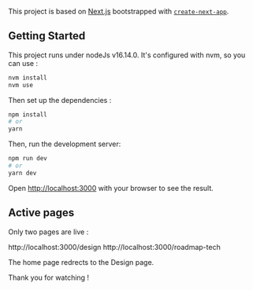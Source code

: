 This project is based on [Next.js](https://nextjs.org/) bootstrapped with [`create-next-app`](https://github.com/vercel/next.js/tree/canary/packages/create-next-app).

## Getting Started

This project runs under nodeJs v16.14.0.
It's configured with nvm, so you can use :

```bash
nvm install
nvm use
```

Then set up the dependencies :

```bash
npm install
# or
yarn
```

Then, run the development server:

```bash
npm run dev
# or
yarn dev
```

Open [http://localhost:3000](http://localhost:3000) with your browser to see the result.

## Active pages

Only two pages are live :

http://localhost:3000/design
http://localhost:3000/roadmap-tech

The home page redrects to the Design page.

Thank you for watching !
